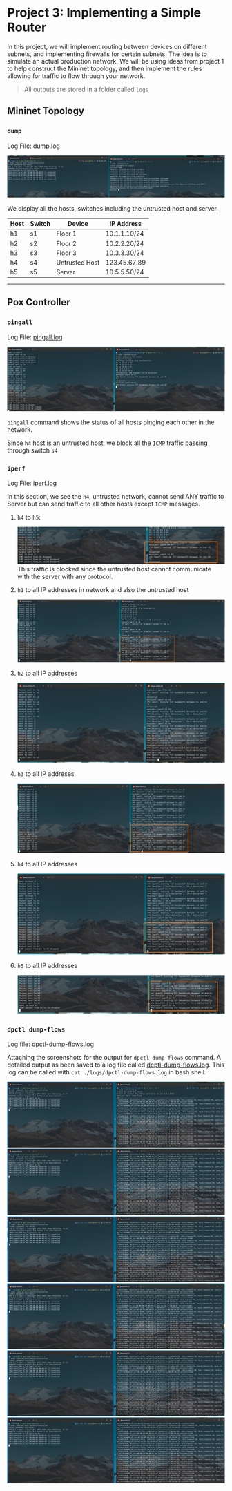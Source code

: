 # Project 3: Implementing a Simple Router

In this project, we will implement routing between devices on different subnets, and implementing firewalls for certain subnets. The idea is to simulate an actual production network. We will be using ideas from project 1 to help construct the Mininet topology, and then implement the rules allowing for traffic to flow through your
network.

> All outputs are stored in a folder called `logs`

## Mininet Topology

### `dump`

Log File: [dump.log](./logs/dump.log)

![Mininet Topology](./images/dump.png)

We display all the hosts, switches including the untrusted host and server. 


| Host | Switch | Device | IP Address |
| ---- | ------ | -----  | ---------  |
| h1   |   s1   | Floor 1 | 10.1.1.10/24 |
| h2   | s2     | Floor 2 | 10.2.2.20/24 |
| h3   |   s3   | Floor 3 | 10.3.3.30/24 |
| h4   |    s4  | Untrusted Host | 123.45.67.89 |
| h5   |    s5  | Server | 10.5.5.50/24 |

---

## Pox Controller

### `pingall`

Log File: [pingall.log](./logs/pingall.log)

![PingAll](./images/pingall.png)

`pingall` command shows the status of all hosts pinging each other in the network. 

Since `h4` host is an untrusted host, we block all the `ICMP` traffic passing through switch `s4`


### `iperf`

Log File: [iperf.log](./logs/iperf.log)

In this section, we see the `h4`, untrusted network, cannot send ANY traffic to Server but can send traffic to all other hosts except `ICMP` messages.

1. `h4` to `h5`:

    ![iperf h4 to h5](./images/iperf_h4_to_h5.png)
    This traffic is blocked since the untrusted host cannot communicate with the server with any protocol.

2. `h1` to all IP addresses in network and also the untrusted host

    ![iperf from h1](./images/iperf_from_h1.png)

3. `h2` to all IP addresses

    ![iperf from h2](./images/iperf_from_h2.png)

4. `h3` to all IP addreses

    ![iperf from h3](./images/iperf_from_h3.png)

5. `h4` to all IP addresses

    ![iperf from h4](./images/iperf_from_h4.png)

6. `h5` to all IP addresses

    ![iperf from h5](./images/iperf_from_h5.png)


### `dpctl dump-flows`

Log file: [dpctl-dump-flows.log](./logs/dpctl-dump-flows.log)

Attaching the screenshots for the output for `dpctl dump-flows` command. A detailed output as been saved to a log file called [dcptl-dump-flows.log](./logs/dpctl-dump-flows.log). This log can be called with `cat ./logs/dpctl-dump-flows.log` in bash shell.

![dpctl dump flows](./images/dpctl_dump_flows_1.png)
![dpctl dump flows](./images/dpctl_dump_flows_2.png)
![dpctl dump flows](./images/dpctl_dump_flows_3.png)
![dpctl dump flows](./images/dpctl_dump_flows_4.png)
![dpctl dump flows](./images/dpctl_dump_flows_5.png)
![dpctl dump flows](./images/dpctl_dump_flows_6.png)